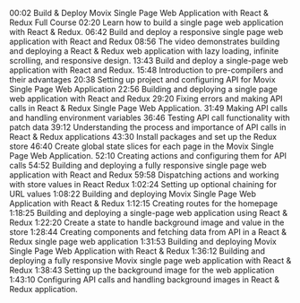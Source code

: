 00:02 Build & Deploy Movix Single Page Web Application with React & Redux Full Course
02:20 Learn how to build a single page web application with React & Redux.
06:42 Build and deploy a responsive single page web application with React and Redux
08:56 The video demonstrates building and deploying a React & Redux web application with lazy loading, infinite scrolling, and responsive design.
13:43 Build and deploy a single-page web application with React and Redux.
15:48 Introduction to pre-compilers and their advantages
20:38 Setting up project and configuring API for Movix Single Page Web Application
22:56 Building and deploying a single page web application with React and Redux
29:20 Fixing errors and making API calls in React & Redux Single Page Web Application.
31:49 Making API calls and handling environment variables
36:46 Testing API call functionality with patch data
39:12 Understanding the process and importance of API calls in React & Redux applications
43:30 Install packages and set up the Redux store
46:40 Create global state slices for each page in the Movix Single Page Web Application.
52:10 Creating actions and configuring them for API calls
54:52 Building and deploying a fully responsive single page web application with React and Redux
59:58 Dispatching actions and working with store values in React Redux
1:02:24 Setting up optional chaining for URL values
1:08:22 Building and deploying Movix Single Page Web Application with React & Redux
1:12:15 Creating routes for the homepage
1:18:25 Building and deploying a single-page web application using React & Redux
1:22:20 Create a state to handle background image and value in the store
1:28:44 Creating components and fetching data from API in a React & Redux single page web application
1:31:53 Building and deploying Movix Single Page Web Application with React & Redux
1:36:12 Building and deploying a fully responsive Movix single page web application with React & Redux
1:38:43 Setting up the background image for the web application
1:43:10 Configuring API calls and handling background images in React & Redux application.

